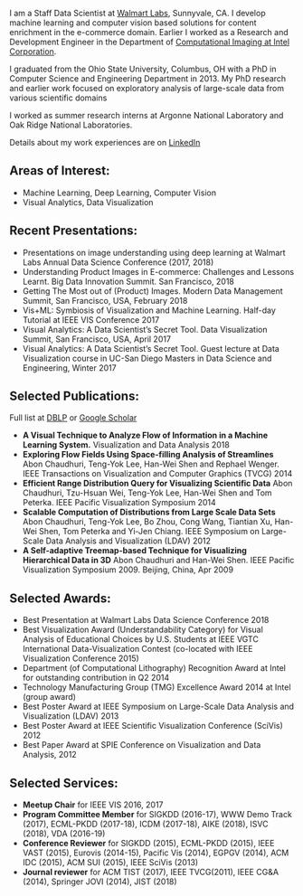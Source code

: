 I am a Staff Data Scientist at [Walmart Labs](https://www.walmartlabs.com), Sunnyvale, CA. I develop machine learning and computer vision based solutions for content enrichment in the e-commerce domain. Earlier I worked as a Research and Development Engineer in the Department of [Computational Imaging at Intel Corporation](http://download.intel.com/pressroom/kits/research/computational_litho_poster.pdf). 

I graduated from the Ohio State University, Columbus, OH with a PhD in Computer Science and Engineering Department in 2013. My PhD research and earlier work focused on exploratory analysis of large-scale data from various scientific domains

I worked as summer research interns at Argonne National Laboratory and Oak Ridge National Laboratories.

Details about my work experiences are on [LinkedIn](https://www.linkedin.com/in/abon-chaudhuri-b458599/)

## Areas of Interest:
- Machine Learning, Deep Learning, Computer Vision
- Visual Analytics, Data Visualization

## Recent Presentations:

- Presentations on image understanding using deep learning at Walmart Labs Annual Data Science Conference (2017, 2018)
- Understanding Product Images in E-commerce: Challenges and Lessons Learnt. Big Data Innovation Summit. San Francisco, 2018
- Getting The Most out of (Product) Images. Modern Data Management Summit, San Francisco, USA, February 2018 
- Vis+ML: Symbiosis of Visualization and Machine Learning. Half-day Tutorial at IEEE VIS Conference 2017
- Visual Analytics: A Data Scientist’s Secret Tool. Data Visualization Summit, San Francisco, USA, April 2017
- Visual Analytics: A Data Scientist’s Secret Tool. Guest lecture at Data Visualization course in UC-San Diego Masters in Data Science and Engineering, Winter 2017

## Selected Publications:

Full list at [DBLP](https://dblp.uni-trier.de/pers/hd/c/Chaudhuri:Abon) or [Google Scholar](https://scholar.google.com/citations?user=bBhk6VMAAAAJ&hl=en)

- **A Visual Technique to Analyze Flow of Information in a Machine Learning System.** Visualization and Data Analysis 2018
- **Exploring Flow Fields Using Space-filling Analysis of Streamlines** Abon Chaudhuri, Teng-Yok Lee, Han-Wei Shen and Rephael Wenger. IEEE Transactions on Visualization and Computer Graphics (TVCG) 2014
- **Efficient Range Distribution Query for Visualizing Scientific Data** Abon Chaudhuri, Tzu-Hsuan Wei, Teng-Yok Lee, Han-Wei Shen and Tom Peterka. IEEE Pacific Visualization Symposium 2014
- **Scalable Computation of Distributions from Large Scale Data Sets** Abon Chaudhuri, Teng-Yok Lee, Bo Zhou, Cong Wang, Tiantian Xu, Han-Wei Shen, Tom Peterka and Yi-Jen Chiang. IEEE Symposium on Large-Scale Data Analysis and Visualization (LDAV) 2012
- **A Self-adaptive Treemap-based Technique for Visualizing Hierarchical Data in 3D** Abon Chaudhuri and Han-Wei Shen. IEEE Pacific Visualization Symposium 2009. Beijing, China, Apr 2009

## Selected Awards:

- Best Presentation at Walmart Labs Data Science Conference 2018 
- Best Visualization Award (Understandability Category) for Visual Analysis of Educational Choices by U.S. Students at IEEE VGTC International Data-Visualization Contest (co-located with IEEE Visualization Conference 2015)
- Department (of Computational Lithography) Recognition Award at Intel for outstanding contribution in Q2 2014
- Technology Manufacturing Group (TMG) Excellence Award 2014 at Intel (group award)
- Best Poster Award at IEEE Symposium on Large-Scale Data Analysis and Visualization (LDAV) 2013
- Best Poster Award at IEEE Scientific Visualization Conference (SciVis) 2012
- Best Paper Award at SPIE Conference on Visualization and Data Analysis, 2012

## Selected Services:

- **Meetup Chair** for IEEE VIS 2016, 2017
- **Program Committee Member** for SIGKDD (2016-17), WWW Demo Track (2017), ECML-PKDD (2017-18), ICDM (2017-18), AIKE (2018), ISVC (2018), VDA (2016-19)
- **Conference Reviewer** for SIGKDD (2015), ECML-PKDD (2015), IEEE VAST (2015), Eurovis (2014-15), Pacific Vis (2014), EGPGV (2014), ACM IDC (2015), ACM SUI (2015), IEEE SciVis (2013)
- **Journal reviewer** for ACM TIST (2017), IEEE TVCG(2011), IEEE CG&A (2014), Springer JOVI (2014), JIST (2018)
